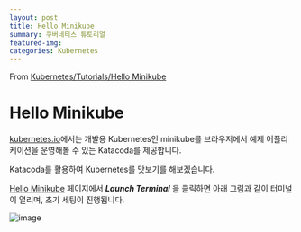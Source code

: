 ```yaml
---
layout: post
title: Hello Minikube
summary: 쿠버네티스 튜토리얼
featured-img: 
categories: Kubernetes
---
```


From [Kubernetes/Tutorials/Hello Minikube](https://kubernetes.io/docs/tutorials/hello-minikube/)



# Hello Minikube

[kubernetes.io](https://kubernetes.io/)에서는 개발용 Kubernetes인 minikube를 브라우저에서 예제 어플리케이션을 운영해볼 수 있는 Katacoda를 제공합니다.

Katacoda를 활용하여 Kubernetes를 맛보기를 해보겠습니다.



[Hello Minikube](https://kubernetes.io/docs/tutorials/hello-minikube/) 페이지에서 ***Launch Terminal*** 을 클릭하면 아래 그림과 같이 터미널이 열리며, 초기 세팅이 진행됩니다.

![image](https://github.com/in2wise-tech/in2wise-tech.github.io/blob/master/assets/img/posts/2021-05-14-01.PNG)







